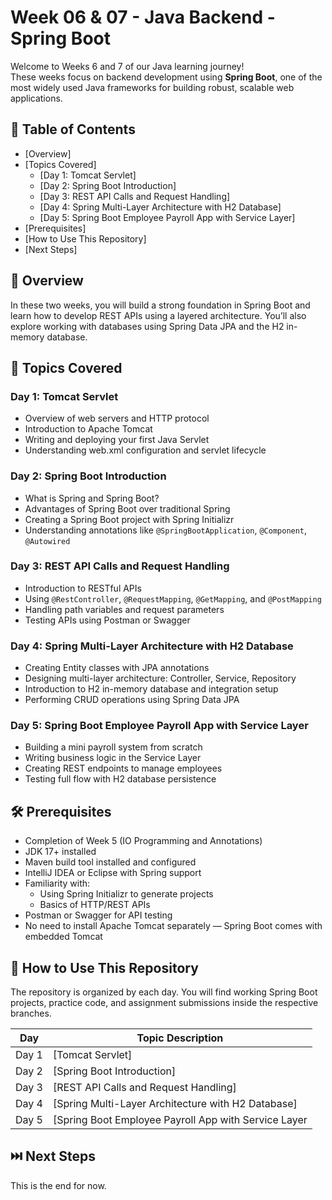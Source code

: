 # Week 06 & 07 - Java Backend - Spring Boot

Welcome to Weeks 6 and 7 of our Java learning journey!  
These weeks focus on backend development using **Spring Boot**, one of the most widely used Java frameworks for building robust, scalable web applications.

## 📑 Table of Contents
- [Overview]
- [Topics Covered]
  - [Day 1: Tomcat Servlet]
  - [Day 2: Spring Boot Introduction]
  - [Day 3: REST API Calls and Request Handling]
  - [Day 4: Spring Multi-Layer Architecture with H2 Database]
  - [Day 5: Spring Boot Employee Payroll App with Service Layer]
- [Prerequisites]
- [How to Use This Repository]
- [Next Steps]

## 🧠 Overview

In these two weeks, you will build a strong foundation in Spring Boot and learn how to develop REST APIs using a layered architecture. You’ll also explore working with databases using Spring Data JPA and the H2 in-memory database.

## 📘 Topics Covered

### Day 1: Tomcat Servlet
- Overview of web servers and HTTP protocol  
- Introduction to Apache Tomcat  
- Writing and deploying your first Java Servlet  
- Understanding web.xml configuration and servlet lifecycle  

### Day 2: Spring Boot Introduction
- What is Spring and Spring Boot?  
- Advantages of Spring Boot over traditional Spring  
- Creating a Spring Boot project with Spring Initializr  
- Understanding annotations like `@SpringBootApplication`, `@Component`, `@Autowired`  

### Day 3: REST API Calls and Request Handling
- Introduction to RESTful APIs  
- Using `@RestController`, `@RequestMapping`, `@GetMapping`, and `@PostMapping`  
- Handling path variables and request parameters  
- Testing APIs using Postman or Swagger  

### Day 4: Spring Multi-Layer Architecture with H2 Database
- Creating Entity classes with JPA annotations  
- Designing multi-layer architecture: Controller, Service, Repository  
- Introduction to H2 in-memory database and integration setup  
- Performing CRUD operations using Spring Data JPA  

### Day 5: Spring Boot Employee Payroll App with Service Layer
- Building a mini payroll system from scratch  
- Writing business logic in the Service Layer  
- Creating REST endpoints to manage employees  
- Testing full flow with H2 database persistence  

## 🛠️ Prerequisites

- Completion of Week 5 (IO Programming and Annotations)
- JDK 17+ installed  
- Maven build tool installed and configured
- IntelliJ IDEA or Eclipse with Spring support
- Familiarity with:
  - Using Spring Initializr to generate projects
  - Basics of HTTP/REST APIs
- Postman or Swagger for API testing  
- No need to install Apache Tomcat separately — Spring Boot comes with embedded Tomcat

## 📂 How to Use This Repository

The repository is organized by each day. You will find working Spring Boot projects, practice code, and assignment submissions inside the respective branches.

| Day   | Topic Description                                                                                                         |
|-------|---------------------------------------------------------------------------------------------------------------------------|
| Day 1 | [Tomcat Servlet]                                        |
| Day 2 | [Spring Boot Introduction]                              |
| Day 3 | [REST API Calls and Request Handling]                   |
| Day 4 | [Spring Multi-Layer Architecture with H2 Database]     |
| Day 5 | [Spring Boot Employee Payroll App with Service Layer  |

## ⏭️ Next Steps

This is the end for now.
